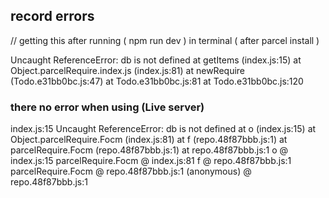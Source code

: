 ## record errors

// getting this after running ( npm run dev ) in terminal ( after parcel install )

Uncaught ReferenceError: db is not defined
at getItems (index.js:15)
at Object.parcelRequire.index.js (index.js:81)
at newRequire (Todo.e31bb0bc.js:47)
at Todo.e31bb0bc.js:81
at Todo.e31bb0bc.js:120

### there no error when using (Live server)

index.js:15 Uncaught ReferenceError: db is not defined
at o (index.js:15)
at Object.parcelRequire.Focm (index.js:81)
at f (repo.48f87bbb.js:1)
at parcelRequire.Focm (repo.48f87bbb.js:1)
at repo.48f87bbb.js:1
o @ index.js:15
parcelRequire.Focm @ index.js:81
f @ repo.48f87bbb.js:1
parcelRequire.Focm @ repo.48f87bbb.js:1
(anonymous) @ repo.48f87bbb.js:1
